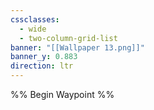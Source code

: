 ```yaml
---
cssclasses:
  - wide
  - two-column-grid-list
banner: "[[Wallpaper 13.png]]"
banner_y: 0.883
direction: ltr
---
```

%% Begin Waypoint %%